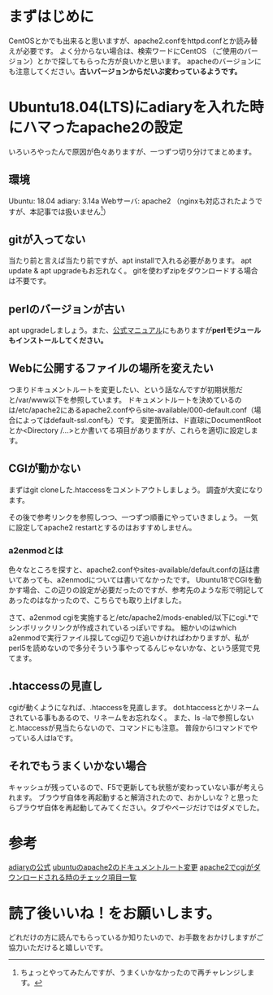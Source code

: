 # まずはじめに
CentOSとかでも出来ると思いますが、apache2.confをhttpd.confとか読み替えが必要です。
よく分からない場合は、検索ワードにCentOS （ご使用のバージョン）とかで探してもらった方が良いかと思います。
apacheのバージョンにも注意してください。**古いバージョンからだいぶ変わっているようです。**

# Ubuntu18.04(LTS)にadiaryを入れた時にハマったapache2の設定
いろいろやったんで原因が色々ありますが、一つずつ切り分けてまとめます。

## 環境
Ubuntu: 18.04
adiary: 3.14a
Webサーバ: apache2
（nginxも対応されたようですが、本記事では扱いません[^1]）

[^1]: ちょっとやってみたんですが、うまくいかなかったので再チャレンジします。

## gitが入ってない
当たり前と言えば当たり前ですが、apt installで入れる必要があります。
apt update & apt upgradeもお忘れなく。
gitを使わずzipをダウンロードする場合は不要です。

## perlのバージョンが古い
apt upgradeしましょう。また、<a href="https://adiary.org/v3man/install2/#k4p2">公式マニュアル</a>にもありますが**perlモジュールもインストールしてください。**

## Webに公開するファイルの場所を変えたい
つまりドキュメントルートを変更したい、という話なんですが初期状態だと/var/www以下を参照しています。
ドキュメントルートを決めているのは/etc/apache2にあるapache2.confやらsite-available/000-default.conf（場合によってはdefault-ssl.confも）です。
変更箇所は、ド直球にDocumentRootとか<Directory /...>とか書いてる項目がありますが、これらを適切に設定します。

## CGIが動かない
まずはgit cloneした.htaccessをコメントアウトしましょう。
調査が大変になります。

その後で参考リンクを参照しつつ、一つずつ順番にやっていきましょう。
一気に設定してapache2 restartとするのはおすすめしません。

### a2enmodとは
色々なところを探すと、apache2.confやsites-available/default.confの話は書いてあっても、a2enmodについては書いてなかったです。
Ubuntu18でCGIを動かす場合、この辺りの設定が必要だったのですが、参考先のような形で明記してあったのはなかったので、こちらでも取り上げました。

さて、a2enmod cgiを実施すると/etc/apache2/mods-enabled/以下にcgi.*でシンボリックリンクが作成されているっぽいですね。
細かいのはwhich a2enmodで実行ファイル探してcgi辺りで追いかければわかりますが、私がperl5を読めないので多分そういう事やってるんじゃないかな、という感覚で見てます。

## .htaccessの見直し
cgiが動くようになれば、.htaccessを見直します。
dot.htaccessとかリネームされている事もあるので、リネームをお忘れなく。
また、ls -laで参照しないと.htaccessが見当たらないので、コマンドにも注意。
普段からlコマンドでやっている人はlaです。

## それでもうまくいかない場合
キャッシュが残っているので、F5で更新しても状態が変わっていない事が考えられます。
ブラウザ自体を再起動すると解消されたので、おかしいな？と思ったらブラウザ自体を再起動してみてください。タブやページだけではダメでした。

# 参考
<a href="https://adiary.org">adiaryの公式</a>
<a href="https://qiita.com/rakuraku0615/items/6af72e5524228d7c0f9b">ubuntuのapache2のドキュメントルート変更</a>
<a href="http://auewe.hatenablog.com/entry/2016/06/13/170457">apache2でcgiがダウンロードされる時のチェック項目一覧</a>

# 読了後いいね！をお願いします。
どれだけの方に読んでもらっているか知りたいので、お手数をおかけしますがご協力いただけると嬉しいです。
